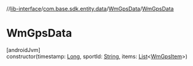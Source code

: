 //[lib-interface](../../../index.md)/[com.base.sdk.entity.data](../index.md)/[WmGpsData](index.md)/[WmGpsData](-wm-gps-data.md)

# WmGpsData

[androidJvm]\
constructor(timestamp: [Long](https://kotlinlang.org/api/latest/jvm/stdlib/kotlin/-long/index.html), sportId: [String](https://kotlinlang.org/api/latest/jvm/stdlib/kotlin/-string/index.html), items: [List](https://kotlinlang.org/api/latest/jvm/stdlib/kotlin.collections/-list/index.html)&lt;[WmGpsItem](../-wm-gps-item/index.md)&gt;)
